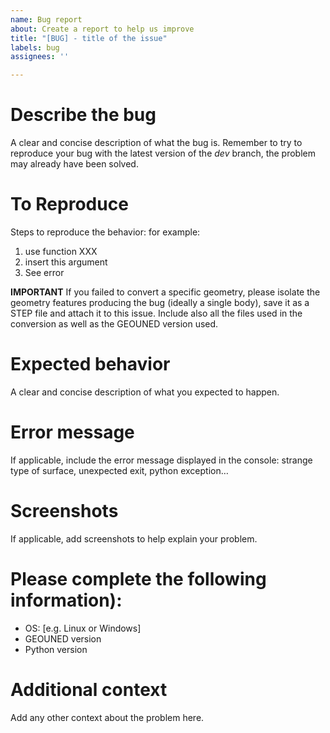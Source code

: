 ```yaml
---
name: Bug report
about: Create a report to help us improve
title: "[BUG] - title of the issue"
labels: bug
assignees: ''

---
```


# Describe the bug
A clear and concise description of what the bug is. Remember to try to reproduce your bug with the latest version of the _dev_ branch, the problem may already have been solved.

# To Reproduce
Steps to reproduce the behavior:
for example:
1. use function XXX
2. insert this argument
3. See error

**IMPORTANT**
If you failed to convert a specific geometry, please isolate the geometry features producing the bug (ideally a single body), save it as a STEP file and attach it to this issue. Include also all the files used in the conversion as well as the GEOUNED version used.

# Expected behavior
A clear and concise description of what you expected to happen.

# Error message
If applicable, include the error message displayed in the console: strange type of surface, unexpected exit, python
exception…

# Screenshots
If applicable, add screenshots to help explain your problem.

# Please complete the following information):
 - OS: [e.g. Linux or Windows]
 - GEOUNED version
 - Python version

# Additional context
Add any other context about the problem here.
